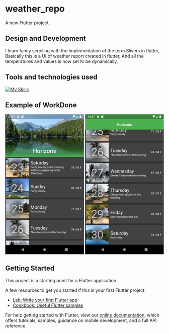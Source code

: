 # weather_repo

A new Flutter project.

## Design and Development
I learn fancy scrolling with the implementation of the term Slivers in flutter,  Basically this is a UI of weather report created in flutter,  And all the temperatures and values is now set to be dynamically.

## Tools and technologies used
[![My Skills](https://skillicons.dev/icons?i=flutter)](https://flutter.dev)

## Example of WorkDone
<div class="row">
<img src="https://github.com/akaChandu/weather-UI-with-sliver/blob/master/Screenshot_1650734274.png" width="250" >
<img src="https://github.com/akaChandu/weather-UI-with-sliver/blob/master/Screenshot_1650734279.png" width="250" >
  </div>

## Getting Started

This project is a starting point for a Flutter application.

A few resources to get you started if this is your first Flutter project:

- [Lab: Write your first Flutter app](https://flutter.dev/docs/get-started/codelab)
- [Cookbook: Useful Flutter samples](https://flutter.dev/docs/cookbook)

For help getting started with Flutter, view our
[online documentation](https://flutter.dev/docs), which offers tutorials,
samples, guidance on mobile development, and a full API reference.
